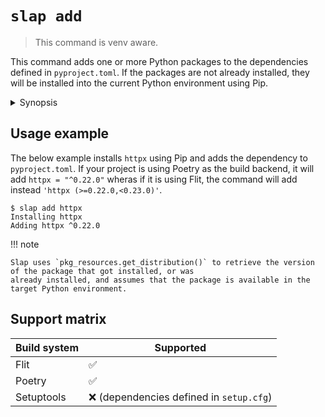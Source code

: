 # `slap add`

> This command is venv aware.

This command adds one or more Python packages to the dependencies defined in `pyproject.toml`. If the packages
are not already installed, they will be installed into the current Python environment using Pip.

<details><summary>Synopsis</summary>
```
@shell slap add --help
```
</details>

## Usage example

The below example installs `httpx` using Pip and adds the dependency to `pyproject.toml`. If your project is using
Poetry as the build backend, it will add `httpx = "^0.22.0"` wheras if it is using Flit, the command will add instead
`'httpx (>=0.22.0,<0.23.0)'`.

    $ slap add httpx
    Installing httpx
    Adding httpx ^0.22.0

!!! note

    Slap uses `pkg_resources.get_distribution()` to retrieve the version of the package that got installed, or was
    already installed, and assumes that the package is available in the target Python environment.

## Support matrix

| Build system | Supported |
| ------------ | --------- |
| Flit | ✅ |
| Poetry | ✅ |
| Setuptools | ❌ (dependencies defined in `setup.cfg`) |

